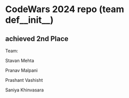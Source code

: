# CodeWars 2024 repo (team def__init__)
## achieved 2nd Place

Team:

Stavan Mehta

Pranav Malpani

Prashant Vashisht

Saniya Khinvasara
